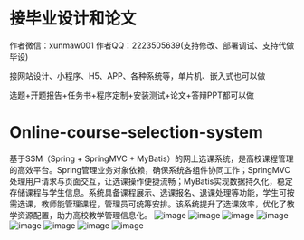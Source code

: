 # 接毕业设计和论文
作者微信：xunmaw001  作者QQ：2223505639(支持修改、部署调试、支持代做毕设)

接网站设计、小程序、H5、APP、各种系统等，单片机、嵌入式也可以做

选题+开题报告+任务书+程序定制+安装测试+论文+答辩PPT都可以做
# Online-course-selection-system
基于SSM（Spring + SpringMVC + MyBatis）的网上选课系统，是高校课程管理的高效平台。Spring管理业务对象依赖，确保系统各组件协同工作；SpringMVC处理用户请求与页面交互，让选课操作便捷流畅；MyBatis实现数据持久化，稳定存储课程与学生信息。系统具备课程展示、选课报名、退课处理等功能，学生可按需选课，教师能管理课程，管理员可统筹安排。该系统提升了选课效率，优化了教学资源配置，助力高校教学管理信息化。
![image](https://github.com/user-attachments/assets/00afaa82-6b09-4fa8-aeb0-9b630ffa85cd)
![image](https://github.com/user-attachments/assets/ce49b003-3059-484c-a235-c9d401509f92)
![image](https://github.com/user-attachments/assets/5190e27a-ad41-41c4-b195-ccc439e0ba8b)
![image](https://github.com/user-attachments/assets/431e2ab2-e2c8-4911-8ec5-8416fa5d2d5b)
![image](https://github.com/user-attachments/assets/92b53193-b4ed-4e19-af0a-14341699d89c)
![image](https://github.com/user-attachments/assets/be57c441-04bc-488e-b79c-cc8358105a86)
![image](https://github.com/user-attachments/assets/3afccfd7-c5a5-4c8b-99d8-5450450fe00d)
![image](https://github.com/user-attachments/assets/69cad83b-6a12-43d8-bd8f-c8979a0ddbd0)
